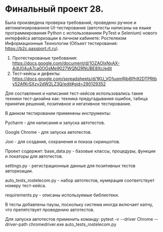 # Финальный проект 28.
Была произведена проверка требований, проведено ручное и автоматизированное UI-тестирование 
(автотесты написаны на языке программирования Python с использованием PyTest и Selenium) нового интерфейса авторизации в личном кабинете: 
Ростелеком Информационные Технологии (Объект тестирования: https://b2c.passport.rt.ru).
1. Протестированые требования:
   https://docs.google.com/document/d/1OZAOlxNxAX-AdU04uA7ca0OGsMe9027WQN2RNUBE8Xc/edit
3. Тест-кейсы и дефекты:
 https://docs.google.com/spreadsheets/d/1KU_VO1uqmRjb6lfh92DTPRtby52AfKrSXzy2dW2LZ3Q/edit#gid=290129352

Для составления и написания тест-кейсов использовались такие техники тест-дизайна как:
техника предугадывания ошибок, табица принятия решений, позитивное и негативное тестирование.


В данном тестировании применены инструменты:

Pycharm - для написания и запуска автотестов.

Google Chrome - для запуска автотестов.

Joxi - для создания, сохранения и показа скриншотов.

   Проект содержит:
base_data.py - базовые классы, процедуры, функции и локаторы для автотестов.

settings.py - регистрационные данные для позитивных тестов авторизации.

auto_tests_rostelecom.py - набор автотестов, нумерация соответствует номеру тест-кейса.

requirements.py - описаны используемые библиотеки.

В тесты добавлены паузы, поскольку система иногда включает капчу, что препятствует проведению автотестов.

Для запуска автотестов применить команду: pytest -v --driver Chrome --driver-path chromedriver.exe auto_tests_rostelecom.py
